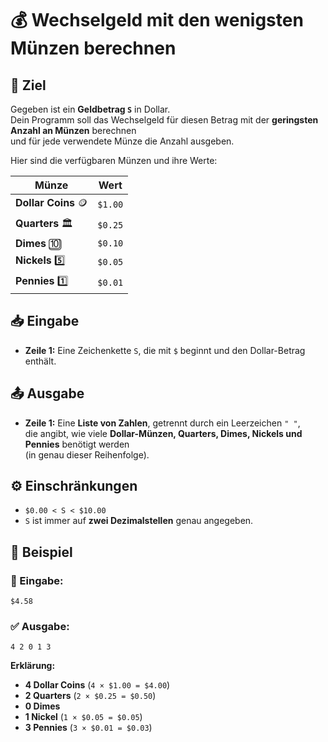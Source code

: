 # 💰 Wechselgeld mit den wenigsten Münzen berechnen

## 🎯 Ziel
Gegeben ist ein **Geldbetrag `S`** in Dollar.  
Dein Programm soll das Wechselgeld für diesen Betrag mit der **geringsten Anzahl an Münzen** berechnen  
und für jede verwendete Münze die Anzahl ausgeben.  

Hier sind die verfügbaren Münzen und ihre Werte:

| Münze           | Wert |
|----------------|------|
| **Dollar Coins** 🪙  | `$1.00` |
| **Quarters** 🏛️  | `$0.25` |
| **Dimes** 🔟  | `$0.10` |
| **Nickels** 5️⃣  | `$0.05` |
| **Pennies** 1️⃣  | `$0.01` |

## 📥 Eingabe
- **Zeile 1:** Eine Zeichenkette `S`, die mit `$` beginnt und den Dollar-Betrag enthält.

## 📤 Ausgabe
- **Zeile 1:** Eine **Liste von Zahlen**, getrennt durch ein Leerzeichen `" "`,  
  die angibt, wie viele **Dollar-Münzen, Quarters, Dimes, Nickels und Pennies** benötigt werden  
  (in genau dieser Reihenfolge).

## ⚙️ Einschränkungen
- `$0.00 < S < $10.00`
- `S` ist immer auf **zwei Dezimalstellen** genau angegeben.

## 📌 Beispiel

### 📝 Eingabe:
```
$4.58
```

### ✅ Ausgabe:
```
4 2 0 1 3
```
**Erklärung:**  
- **4 Dollar Coins** (`4 × $1.00 = $4.00`)
- **2 Quarters** (`2 × $0.25 = $0.50`)
- **0 Dimes**
- **1 Nickel** (`1 × $0.05 = $0.05`)
- **3 Pennies** (`3 × $0.01 = $0.03`)
